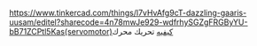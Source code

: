 
https://www.tinkercad.com/things/l7vHvAfg9cT-dazzling-gaaris-uusam/editel?sharecode=4n78mwJe929-wdfrhySGZgFRGByYU-bB71ZCPtl5Kas(servomotor)كيفيه تحريك محرك
